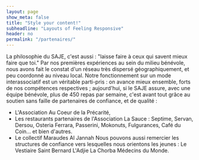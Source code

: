 ```yaml
---
layout: page
show_meta: false
title: "Style your content!"
subheadline: "Layouts of Feeling Responsive"
header: no
permalink: "/partenaires/"
---
```

La philosophie du SAJE, c'est aussi : "laisse faire à ceux qui savent mieux faire que toi."
Par nos premières expériences au sein du milieu bénévole, nous avons fait le constat d'un réseau très dispersé géographiquement, et peu coordonné au niveau local.
Notre fonctionnement sur un mode interassociatif est un véritable parti-pris : on avance mieux ensemble, forts de nos compétences respectives ; aujourd'hui, si le SAJE  assure, avec une équipe bénévole, plus de 450 repas par semaine, c'est avant tout grâce au soutien sans faille de partenaires de confiance, et de qualité :

- L'Association Au Coeur de la Précarité,
- Les restaurants partenaires de l'Association La Sauce : Septime, Servan, Dersou, Osteria Ferrara, Passerini, Mokonuts, Fulgurances, Café du Coin... et bien d'autres.
- Le collectif Maraudes Al Jannah
Nous pouvons aussi remercier les structures de confiance vers lesquelles nous orientons les jeunes :
Le Vestiaire Saint Bernard
L'Adjie
La Chorba
Médecins du Monde.
